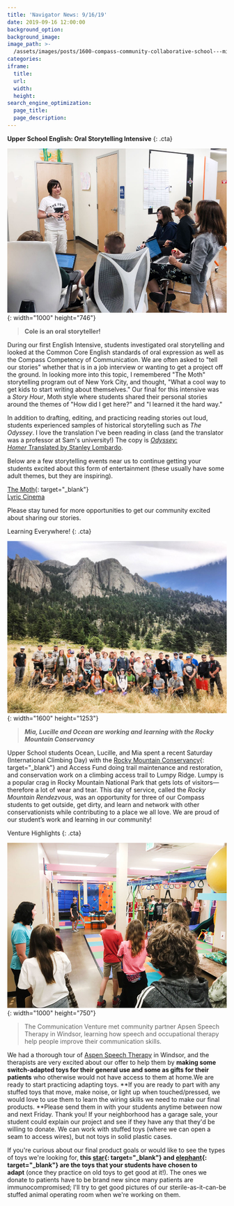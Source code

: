 ```yaml
---
title: 'Navigator News: 9/16/19'
date: 2019-09-16 12:00:00
background_option:
background_image:
image_path: >-
  /assets/images/posts/1600-compass-community-collaborative-school---mia-lucille-and-ocean-are-working-and-learning-with-the-rocky-mountain-conservancy-.jpg
categories:
iframe:
  title:
  url:
  width:
  height:
search_engine_optimization:
  page_title:
  page_description:
---
```


**Upper School English: Oral Storytelling Intensive**
{: .cta}

![](/assets/images/cole-is-an-oral-story-teller.jpg){: width="1000" height="746"}

> **Cole is an oral storyteller\!**

During our first English Intensive, students investigated oral storytelling and looked at the Common Core English standards of oral expression as well as the Compass Competency of Communication. We are often asked to "tell our stories" whether that is in a job interview or wanting to get a project off the ground. In looking more into this topic, I remembered "The Moth" storytelling program out of New York City, and thought, "What a cool way to get kids to start writing about themselves." Our final for this intensive was a&nbsp;*Story Hour*, Moth style where students shared their personal stories around the themes of "How did I get here?" and "I learned it the hard way."&nbsp;

In addition to drafting, editing, and practicing reading stories out loud, students experienced samples of historical storytelling such as&nbsp;*The Odyssey*. I love the translation I've been reading in class (and the translator was a professor at Sam's university\!) The copy is&nbsp;[*Odyssey: Homer*&nbsp;Translated by Stanley Lombardo](https://www.amazon.com/Odyssey-Homer/dp/0872204847/ref=sr_1_1?keywords=the+odyssey+homer+lombardo&amp;qid=1568767255&amp;s=gateway&amp;sr=8-1).

Below are a few storytelling events near us to continue getting your students excited about this form of entertainment (these usually have some adult themes, but they are inspiring).

[The Moth](https://themoth.org/events/results?eventLocations=6442&amp;typesOfEvents&amp;eventDate){: target="_blank"}<br>[Lyric Cinema](https://lyriccinema.com/movie/kunc-community-storytelling-event)

Please stay tuned for more opportunities to get our community excited about sharing our stories.&nbsp;

Learning Everywhere\!
{: .cta}

![](/assets/images/1600-compass-community-collaborative-school---mia-lucille-and-ocean-are-working-and-learning-with-the-rocky-mountain-conservancy-.jpg){: width="1600" height="1253"}

> ***Mia, Lucille and Ocean are working and learning with the Rocky Mountain Conservancy***

Upper School students Ocean, Lucille, and Mia spent a recent Saturday (International Climbing Day) with the&nbsp;[Rocky Mountain Conservancy](https://compassfortcollins.us14.list-manage.com/track/click?u=f92353bb4e553c0be87c16d55&amp;id=eb8ebf90ab&amp;e=d44f2694ec){: target="_blank"}&nbsp;and Access Fund doing trail maintenance and restoration, and conservation work on a climbing access trail to Lumpy Ridge. Lumpy is a popular crag in Rocky Mountain National Park that gets lots of visitors—therefore a lot of wear and tear. This day of service, called the&nbsp;*Rocky Mountain Rendezvous*, was an opportunity for three of our Compass students to get outside, get dirty, and learn and network with other conservationists while contributing to a place we all love. We are proud of our student’s work and learning in our community\!

Venture Highlights
{: .cta}

![](/assets/images/compass-community-collaborative-school-communications-venture-september-2019-compass-community-collaborative-school-fort-collins.jpg){: width="1000" height="750"}

> The Communication Venture met community partner Apsen Speech Therapy in Windsor, learning how speech and occupational therapy help people improve their communication skills.

We had a thorough tour of [Aspen Speech Therapy](https://www.aspenspeechtherapy.com) in Windsor, and the therapists are very excited about our offer to help them by&nbsp;**making some switch-adapted toys for their general use and some as gifts for their patients**&nbsp;who otherwise would not have access to them at home.We are ready to start practicing adapting toys.&nbsp;**If you are ready to part with any stuffed toys that move, make noise, or light up when touched/pressed, we would love to use them to learn the wiring skills we need to make our final products.&nbsp;**Please send them in with your students anytime between now and next Friday. Thank you\! If your neighborhood has a garage sale, your student could explain our project and see if they have any that they'd be willing to donate. We can work with stuffed toys (where we can open a seam to access wires), but not toys in solid plastic cases.

If you're curious about our final product goals or would like to see the types of toys we're looking for,&nbsp;**this&nbsp;[star](https://compassfortcollins.us14.list-manage.com/track/click?u=f92353bb4e553c0be87c16d55&amp;id=fa230f30a8&amp;e=d44f2694ec){: target="_blank"}&nbsp;and&nbsp;[elephant](https://compassfortcollins.us14.list-manage.com/track/click?u=f92353bb4e553c0be87c16d55&amp;id=6d862f062f&amp;e=d44f2694ec){: target="_blank"}&nbsp;are the toys that your students have chosen to adapt**&nbsp;(once they practice on old toys to get good at it\!). The ones we donate to patients have to be brand new since many patients are immunocompromised; I'll try to get good pictures of our sterile-as-it-can-be stuffed animal operating room when we're working on them.

&nbsp;